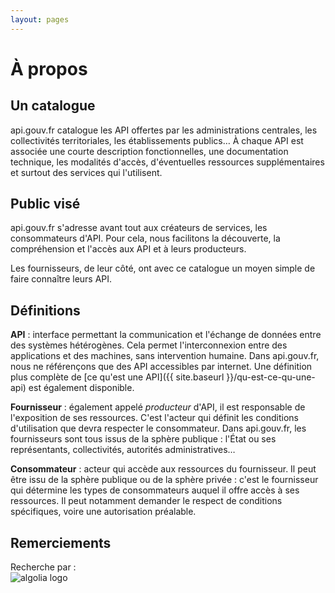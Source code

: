 ```yaml
---
layout: pages
---
```


À propos
========

Un catalogue
------------

api.gouv.fr catalogue les API offertes par les administrations centrales, les collectivités territoriales, les établissements publics… À chaque API est associée une courte description fonctionnelles, une documentation technique, les modalités d'accès, d'éventuelles ressources supplémentaires et surtout des services qui l'utilisent.

Public visé
-----------

api.gouv.fr s'adresse avant tout aux créateurs de services, les consommateurs d'API. Pour cela, nous facilitons la découverte, la compréhension et l'accès aux API et à leurs producteurs.

Les fournisseurs, de leur côté, ont avec ce catalogue un moyen simple de faire connaître leurs API.

Définitions
-----------

**API** : interface permettant la communication et l'échange de données entre des systèmes hétérogènes. Cela permet l'interconnexion entre des applications et des machines, sans intervention humaine. Dans api.gouv.fr, nous ne référençons que des API accessibles par internet. Une définition plus complète de [ce qu'est une API]({{  site.baseurl }}/qu-est-ce-qu-une-api) est également disponible.

**Fournisseur** : également appelé _producteur_ d'API, il est responsable de l'exposition de ses ressources. C'est l'acteur qui définit les conditions d'utilisation que devra respecter le consommateur. Dans api.gouv.fr, les fournisseurs sont tous issus de la sphère publique : l'État ou ses représentants, collectivités, autorités administratives…

**Consommateur** : acteur qui accède aux ressources du fournisseur. Il peut être issu de la sphère publique ou de la sphère privée : c'est le fournisseur qui détermine les types de consommateurs auquel il offre accès à ses ressources. Il peut notamment demander le respect de conditions spécifiques, voire une autorisation préalable.

Remerciements
-------------
<p>
  Recherche par : <br>
  <img class="ui tiny image" src="{{ site.baseurl }}/img/algolia_logo.svg" alt="algolia logo">
</p>
